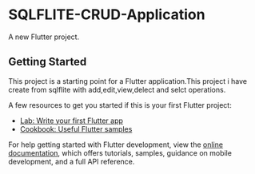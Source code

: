 # SQLFLITE-CRUD-Application

A new Flutter project.

## Getting Started

This project is a starting point for a Flutter application.This project i have create from sqlflite with add,edit,view,delect and selct operations.

A few resources to get you started if this is your first Flutter project:

- [Lab: Write your first Flutter app](https://docs.flutter.dev/get-started/codelab)
- [Cookbook: Useful Flutter samples](https://docs.flutter.dev/cookbook)

For help getting started with Flutter development, view the
[online documentation](https://docs.flutter.dev/), which offers tutorials,
samples, guidance on mobile development, and a full API reference.
